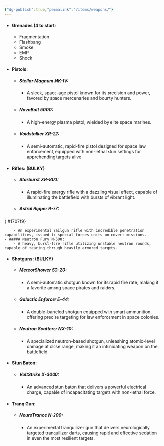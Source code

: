 ```yaml
---
{"dg-publish":true,"permalink":"/items/weapons/"}
---
```


- #### Grenades (4 to start) 

	- Fragmentation
	- Flashbang
	- Smoke
	- EMP
	- Shock

- #### Pistols:

	- ##### Stellar Magnum MK-IV:
		- A sleek, space-age pistol known for its precision and power, favored by space mercenaries and bounty hunters.
	- ##### NovaBolt 5000:
		- A high-energy plasma pistol, wielded by elite space marines.
	- ##### Voidstalker XR-22:
		- A semi-automatic, rapid-fire pistol designed for space law enforcement, equipped with non-lethal stun settings for apprehending targets alive

- #### Rifles: (BULKY)

	- ##### Starburst XR-800:
		- A rapid-fire energy rifle with a dazzling visual effect, capable of illuminating the battlefield with bursts of vibrant light.
	- ##### Astral Ripper R-77:
{ #1707f9}

		- An experimental railgun rifle with incredible penetration capabilities, issued to special forces units on covert missions.
	- ##### Neutron Fury N-500:
		- A heavy, burst-fire rifle utilizing unstable neutron rounds, capable of tearing through heavily armored targets.

- #### Shotguns: (BULKY)

	- ##### MeteorShower SG-20:
		- A semi-automatic shotgun known for its rapid fire rate, making it a favorite among space pirates and raiders.
	- ##### Galactic Enforcer E-44:
		- A double-barreled shotgun equipped with smart ammunition, offering precise targeting for law enforcement in space colonies.
	- ##### Neutron Scatterer NX-10:
		- A specialized neutron-based shotgun, unleashing atomic-level damage at close range, making it an intimidating weapon on the battlefield.

- #### Stun Baton: 

	- ##### VoltStrike X-3000:
		- An advanced stun baton that delivers a powerful electrical charge, capable of incapacitating targets with non-lethal force.

- #### Tranq Gun:

	- ##### NeuroTrance N-200:
		- An experimental tranquilizer gun that delivers neurologically targeted tranquilizer darts, causing rapid and effective sedation in even the most resilient targets.
